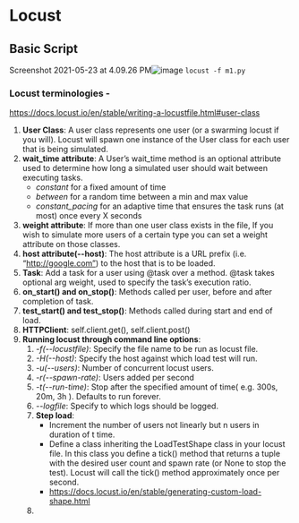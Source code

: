 # Locust

## Basic Script
Screenshot 2021-05-23 at 4.09.26 PM![image](https://user-images.githubusercontent.com/33754197/119257061-4388b300-bbe1-11eb-8bcc-4f2983aa7923.png)
`locust -f m1.py`

### Locust terminologies - 
https://docs.locust.io/en/stable/writing-a-locustfile.html#user-class
1. **User Class**: A user class represents one user (or a swarming locust if you will). Locust will spawn one instance of the User class for each user that is being simulated.  
2. **wait_time attribute**: A User’s wait_time method is an optional attribute used to determine how long a simulated user should wait between executing tasks.
   - _constant_ for a fixed amount of time
   - _between_ for a random time between a min and max value
   - _constant_pacing_ for an adaptive time that ensures the task runs (at most) once every X seconds
3. **weight attribute**: If more than one user class exists in the file, If you wish to simulate more users of a certain type you can set a weight attribute on those classes.
4. **host attribute(--host)**: The host attribute is a URL prefix (i.e. “http://google.com”) to the host that is to be loaded.
5. **Task**: Add a task for a user using @task over a method. @task takes optional arg weight, used to specify the task’s execution ratio.
6. **on_start() and on_stop()**: Methods called per user, before and after completion of task. 
7. **test_start() and test_stop()**: Methods called during start and end of load.
8. **HTTPClient**: self.client.get(), self.client.post()
9. **Running locust through command line options**:
   1. _-f(--locustfile)_: Specify the file name to be run as locust file.
   2. _-H(--host)_: Specify the host against which load test will run.
   3. _-u(--users)_: Number of concurrent locust users.
   4. _-r(--spawn-rate)_:  Users added per second
   5. _-t(--run-time)_: Stop after the specified amount of time( e.g. 300s, 20m, 3h ).  Defaults to run forever.
   6. _--logfile_: Specify to which logs should be logged. 
   7. **Step load**: 
       - Increment the number of users not linearly but n users in duration of t time.
       - Define a class inheriting the LoadTestShape class in your locust file. In this class you define a tick() method that returns a tuple with the desired user count and spawn rate (or None to stop the test). Locust will call the tick() method approximately once per second.
       - https://docs.locust.io/en/stable/generating-custom-load-shape.html
   9.  
   
